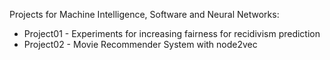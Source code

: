 Projects for Machine Intelligence, Software and Neural Networks:

* Project01 - Experiments for increasing fairness for recidivism prediction
* Project02 - Movie Recommender System with node2vec